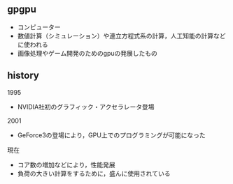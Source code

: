 ## gpgpu
- コンピューター
- 数値計算（シミュレーション）や連立方程式系の計算，人工知能の計算などに使われる
- 画像処理やゲーム開発のためのgpuの発展したもの


## history
1995
- NVIDIA社初のグラフィック・アクセラレータ登場

2001
- GeForce3の登場により，GPU上でのプログラミングが可能になった

現在
- コア数の増加などにより，性能発展
- 負荷の大きい計算をするために，盛んに使用されている
